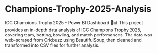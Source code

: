 # Champions-Trophy-2025-Analysis
ICC Champions Trophy 2025 - Power BI Dashboard 🏏📊 This project provides an in-depth data analysis of ICC Champions Trophy 2025, covering team, batting, bowling, and match performances. The data was web-scraped from Cricbuzz using BeautifulSoup, then cleaned and transformed into CSV files for further analysis. 
